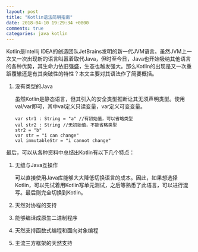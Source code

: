 ```yaml
---
layout: post
title: "Kotlin语法简明指南"
date: 2018-04-10 19:29:34 +0800
comments: true
categories: java kotlin
---
```


Kotlin是Intellij IDEA的创造团队JetBrains发明的新一代JVM语言。虽然JVM上一次又一次出现新的语言叫嚣着取代Java，但时至今日，Java也开始吸纳其他语言的各种优势，其生命力依旧强盛，生态也越发强大。那么Kotlin的出现是又一次重蹈覆辙还是有其突破性的特性？本文主要对其语法作了简要概括。

<!--more-->
 
1. 没有类型的Java

	虽然Kotlin是静态语言，但其引入的安全类型推断让其无须声明类型。使用val/var即可，其中val定义只读变量，var定义可变变量。
	
	```
	var str1 : String = "a" //有初始值，可以省略类型
	val str2 : String //无初始值，不能省略类型
	str2 = "b"
	var str = "i can change"
	val immutableStr = "i cannot change"
	```


最后，可以从各种资料中总结出Kotlin有以下几个特点：

1. 无缝与Java互操作

	可以直接使用Java库能够大大降低切换语言的成本。因此，如果想选择Kotlin，可以先试着用Kotlin写单元测试，之后等熟悉了此语言，可以进行混写。最后则完全切换到Kotlin。
	
1. 天然对协程的支持

1. 能够编译成原生二进制程序

1. 天然支持函数式编程和面向对象编程

1. 主流三方框架的天然支持 	
	
